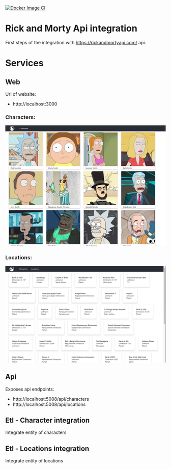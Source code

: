 [![Docker Image CI](https://github.com/ericuss/go-rickandmorty-microservices/actions/workflows/docker-image.yml/badge.svg)](https://github.com/ericuss/go-rickandmorty-microservices/actions/workflows/docker-image.yml)

# Rick and Morty Api integration

First steps of the integration with https://rickandmortyapi.com/ api.

# Services

## Web

Url of website:
- http://localhost:3000

### Characters:
![Characters page](docs/images/characters.png)

### Locations:
![Locations page](docs/images/locations.png)

## Api

Exposes api endpoints:
- http://localhost:5008/api/characters
- http://localhost:5008/api/locations

## Etl - Character integration

Integrate entity of characters

## Etl - Locations integration

Integrate entity of locations
